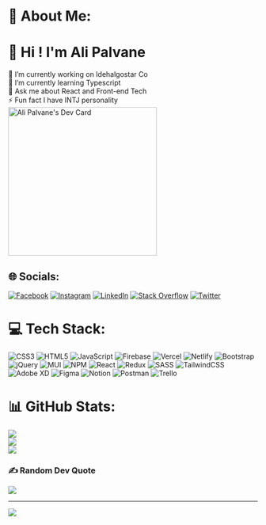 # 💫 About Me: <h1>👋 Hi ! I'm Ali Palvane</h1>
🔭 I’m currently working on Idehalgostar Co<br>🌱 I’m currently learning Typescript<br>💬 Ask me about React and Front-end Tech<br>⚡ Fun fact I have INTJ personality <br>
<a href="https://app.daily.dev/alipalvane"><img src="https://api.daily.dev/devcards/16189782cd8849539008ba2b685f9a0e.png?r=k0v" width="300" alt="Ali Palvane's Dev Card"/></a>

## 🌐 Socials:
[![Facebook](https://img.shields.io/badge/Facebook-%231877F2.svg?logo=Facebook&logoColor=white)](https://facebook.com/alipalvane) [![Instagram](https://img.shields.io/badge/Instagram-%23E4405F.svg?logo=Instagram&logoColor=white)](https://instagram.com/alipalvane) [![LinkedIn](https://img.shields.io/badge/LinkedIn-%230077B5.svg?logo=linkedin&logoColor=white)](https://linkedin.com/in/alipalvane) [![Stack Overflow](https://img.shields.io/badge/-Stackoverflow-FE7A16?logo=stack-overflow&logoColor=white)](https://stackoverflow.com/users/alipalvane) [![Twitter](https://img.shields.io/badge/Twitter-%231DA1F2.svg?logo=Twitter&logoColor=white)](https://twitter.com/alipalvane) 

# 💻 Tech Stack:
![CSS3](https://img.shields.io/badge/css3-%231572B6.svg?style=flat&logo=css3&logoColor=white) ![HTML5](https://img.shields.io/badge/html5-%23E34F26.svg?style=flat&logo=html5&logoColor=white) ![JavaScript](https://img.shields.io/badge/javascript-%23323330.svg?style=flat&logo=javascript&logoColor=%23F7DF1E) ![Firebase](https://img.shields.io/badge/firebase-%23039BE5.svg?style=flat&logo=firebase) ![Vercel](https://img.shields.io/badge/vercel-%23000000.svg?style=flat&logo=vercel&logoColor=white) ![Netlify](https://img.shields.io/badge/netlify-%23000000.svg?style=flat&logo=netlify&logoColor=#00C7B7) ![Bootstrap](https://img.shields.io/badge/bootstrap-%23563D7C.svg?style=flat&logo=bootstrap&logoColor=white) ![jQuery](https://img.shields.io/badge/jquery-%230769AD.svg?style=flat&logo=jquery&logoColor=white) ![MUI](https://img.shields.io/badge/MUI-%230081CB.svg?style=flat&logo=material-ui&logoColor=white) ![NPM](https://img.shields.io/badge/NPM-%23000000.svg?style=flat&logo=npm&logoColor=white) ![React](https://img.shields.io/badge/react-%2320232a.svg?style=flat&logo=react&logoColor=%2361DAFB) ![Redux](https://img.shields.io/badge/redux-%23593d88.svg?style=flat&logo=redux&logoColor=white) ![SASS](https://img.shields.io/badge/SASS-hotpink.svg?style=flat&logo=SASS&logoColor=white) ![TailwindCSS](https://img.shields.io/badge/tailwindcss-%2338B2AC.svg?style=flat&logo=tailwind-css&logoColor=white) ![Adobe XD](https://img.shields.io/badge/Adobe%20XD-470137?style=flat&logo=Adobe%20XD&logoColor=#FF61F6) 	![Figma](https://img.shields.io/badge/figma-%23F24E1E.svg?style=flat&logo=figma&logoColor=white) ![Notion](https://img.shields.io/badge/Notion-%23000000.svg?style=flat&logo=notion&logoColor=white) ![Postman](https://img.shields.io/badge/Postman-FF6C37?style=flat&logo=postman&logoColor=white) ![Trello](https://img.shields.io/badge/Trello-%23026AA7.svg?style=flat&logo=Trello&logoColor=white)


# 📊 GitHub Stats:
![](https://github-readme-stats.vercel.app/api?username=alipalvane&theme=dark&hide_border=false&include_all_commits=false&count_private=false)<br/>
![](https://github-readme-streak-stats.herokuapp.com/?user=alipalvane&theme=dark&hide_border=false)<br/>
![](https://github-readme-stats.vercel.app/api/top-langs/?username=alipalvane&theme=dark&hide_border=false&include_all_commits=false&count_private=false&layout=compact)

### ✍️ Random Dev Quote
![](https://quotes-github-readme.vercel.app/api?type=horizontal&theme=radical)

---
[![](https://visitcount.itsvg.in/api?id=alipalvane&icon=4&color=0)](https://visitcount.itsvg.in)

<!--  ## 💰 You can help me by Donating
  [![BuyMeACoffee](https://img.shields.io/badge/Buy%20Me%20a%20Coffee-ffdd00?style=for-the-badge&logo=buy-me-a-coffee&logoColor=black)](https://buymeacoffee.com/alipalvane) -->


  
